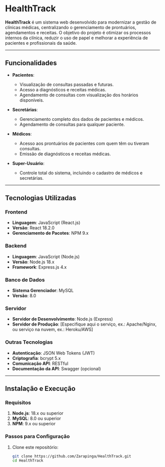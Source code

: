 # HealthTrack

**HealthTrack** é um sistema web desenvolvido para modernizar a gestão de clínicas médicas, centralizando o gerenciamento de prontuários, agendamentos e receitas. O objetivo do projeto é otimizar os processos internos da clínica, reduzir o uso de papel e melhorar a experiência de pacientes e profissionais da saúde.

---

## Funcionalidades

- **Pacientes**:
  - Visualização de consultas passadas e futuras.
  - Acesso a diagnósticos e receitas médicas.
  - Agendamento de consultas com visualização dos horários disponíveis.

- **Secretárias**:
  - Gerenciamento completo dos dados de pacientes e médicos.
  - Agendamento de consultas para qualquer paciente.

- **Médicos**:
  - Acesso aos prontuários de pacientes com quem têm ou tiveram consultas.
  - Emissão de diagnósticos e receitas médicas.

- **Super-Usuário**:
  - Controle total do sistema, incluindo o cadastro de médicos e secretárias.

---

## Tecnologias Utilizadas

### **Frontend**
- **Linguagem**: JavaScript (React.js)  
- **Versão**: React 18.2.0  
- **Gerenciamento de Pacotes**: NPM 9.x  

### **Backend**
- **Linguagem**: JavaScript (Node.js)  
- **Versão**: Node.js 18.x  
- **Framework**: Express.js 4.x  

### **Banco de Dados**
- **Sistema Gerenciador**: MySQL  
- **Versão**: 8.0  

### **Servidor**
- **Servidor de Desenvolvimento**: Node.js (Express)  
- **Servidor de Produção**: [Especifique aqui o serviço, ex.: Apache/Nginx, ou serviço na nuvem, ex.: Heroku/AWS]  

### **Outras Tecnologias**
- **Autenticação**: JSON Web Tokens (JWT)  
- **Criptografia**: bcrypt 5.x  
- **Comunicação API**: RESTful  
- **Documentação da API**: Swagger (opcional)  

---

## Instalação e Execução

### **Requisitos**
1. **Node.js**: 18.x ou superior  
2. **MySQL**: 8.0 ou superior  
3. **NPM**: 9.x ou superior  

### **Passos para Configuração**
1. Clone este repositório:
   ```bash
   git clone https://github.com/Zarapinga/HealthTrack.git
   cd HealthTrack

